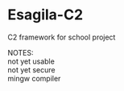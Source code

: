 # Esagila-C2
C2 framework for school project

NOTES:\
  not yet usable\
  not yet secure\
  mingw compiler
